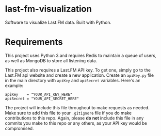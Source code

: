 # last-fm-visualization

Software to visualize Last.FM data. Built with Python.

# Requirements

This project uses Python 3 and requires Redis to maintain a queue of users, as well as MongoDB to store all listening data.

This project also requires a Last.FM API key. To get one, simply go to the Last.FM api website and create a new application. Create an `apiKey.py` file in the main directory with `apiKey` and `apiSecret` variables. Here's an example:

    apiKey    = "YOUR_API_KEY_HERE"
    apiSecret = "YOUR_API_SECRET_HERE"

The project will include this file throughout to make requests as needed.
Make sure to add this file to your `.gitignore` file if you do make contributions to this repo. Again, please **do not** include this file in any commits you make to this repo or any others, as your API key would be compromised.
